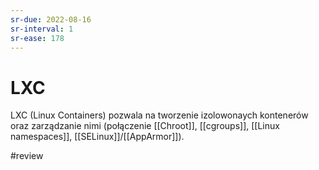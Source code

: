 ```yaml
---
sr-due: 2022-08-16
sr-interval: 1
sr-ease: 178
---
```


# LXC
LXC (Linux Containers) pozwala na tworzenie izolowonaych kontenerów oraz zarządzanie nimi (połączenie [[Chroot]], [[cgroups]], [[Linux namespaces]], [[SELinux]]/[[AppArmor]]).  

#review